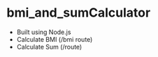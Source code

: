 # bmi_and_sumCalculator
- Built using Node.js
- Calculate BMI (/bmi route)
- Calculate Sum (/route)
